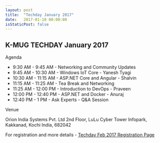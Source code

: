 ```yaml
---
layout: post
title:  "Techday January 2017"
date:   2017-01-10 00:00:00
isStaticPost: false
---
```

## K-MUG TECHDAY January 2017

Agenda

* 9:30 AM - 9:45 AM - Networking and Community Updates
* 9:45 AM - 10:30 AM - Windows IoT Core - Yanesh Tyagi
* 10:30 AM - 11:15 AM - ASP.NET Core and Angular - Shalvin
* 11:15 AM - 11:25 AM - Tea Break and Networking
* 11:25 AM - 12:00 PM - Introduction to DevOps - Praveen
* 12:00 PM - 12:40 PM - ASP.NET and Docker - Anuraj
* 12:40 PM - 1 PM - Ask Experts - Q&A Session

Venue

Orion India Systems Pvt. Ltd
2nd Floor, LuLu Cyber Tower
Infopark, Kakkanad, Kochi
India, 682042

For registration and more details - [Techday Feb 2017 Registration Page](https://kmugtechdayfeb2017.eventbrite.com/)
